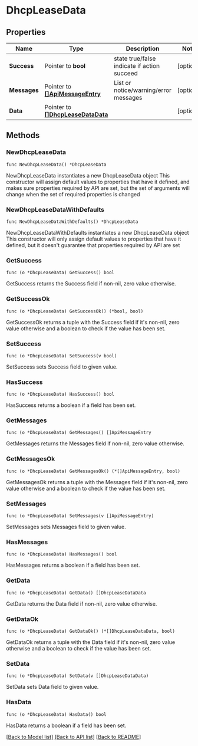 # DhcpLeaseData

## Properties

Name | Type | Description | Notes
------------ | ------------- | ------------- | -------------
**Success** | Pointer to **bool** | state true/false indicate if action succeed | [optional] 
**Messages** | Pointer to [**[]ApiMessageEntry**](ApiMessageEntry.md) | List or notice/warning/error messages | [optional] 
**Data** | Pointer to [**[]DhcpLeaseDataData**](DhcpLeaseDataData.md) |  | [optional] 

## Methods

### NewDhcpLeaseData

`func NewDhcpLeaseData() *DhcpLeaseData`

NewDhcpLeaseData instantiates a new DhcpLeaseData object
This constructor will assign default values to properties that have it defined,
and makes sure properties required by API are set, but the set of arguments
will change when the set of required properties is changed

### NewDhcpLeaseDataWithDefaults

`func NewDhcpLeaseDataWithDefaults() *DhcpLeaseData`

NewDhcpLeaseDataWithDefaults instantiates a new DhcpLeaseData object
This constructor will only assign default values to properties that have it defined,
but it doesn't guarantee that properties required by API are set

### GetSuccess

`func (o *DhcpLeaseData) GetSuccess() bool`

GetSuccess returns the Success field if non-nil, zero value otherwise.

### GetSuccessOk

`func (o *DhcpLeaseData) GetSuccessOk() (*bool, bool)`

GetSuccessOk returns a tuple with the Success field if it's non-nil, zero value otherwise
and a boolean to check if the value has been set.

### SetSuccess

`func (o *DhcpLeaseData) SetSuccess(v bool)`

SetSuccess sets Success field to given value.

### HasSuccess

`func (o *DhcpLeaseData) HasSuccess() bool`

HasSuccess returns a boolean if a field has been set.

### GetMessages

`func (o *DhcpLeaseData) GetMessages() []ApiMessageEntry`

GetMessages returns the Messages field if non-nil, zero value otherwise.

### GetMessagesOk

`func (o *DhcpLeaseData) GetMessagesOk() (*[]ApiMessageEntry, bool)`

GetMessagesOk returns a tuple with the Messages field if it's non-nil, zero value otherwise
and a boolean to check if the value has been set.

### SetMessages

`func (o *DhcpLeaseData) SetMessages(v []ApiMessageEntry)`

SetMessages sets Messages field to given value.

### HasMessages

`func (o *DhcpLeaseData) HasMessages() bool`

HasMessages returns a boolean if a field has been set.

### GetData

`func (o *DhcpLeaseData) GetData() []DhcpLeaseDataData`

GetData returns the Data field if non-nil, zero value otherwise.

### GetDataOk

`func (o *DhcpLeaseData) GetDataOk() (*[]DhcpLeaseDataData, bool)`

GetDataOk returns a tuple with the Data field if it's non-nil, zero value otherwise
and a boolean to check if the value has been set.

### SetData

`func (o *DhcpLeaseData) SetData(v []DhcpLeaseDataData)`

SetData sets Data field to given value.

### HasData

`func (o *DhcpLeaseData) HasData() bool`

HasData returns a boolean if a field has been set.


[[Back to Model list]](../README.md#documentation-for-models) [[Back to API list]](../README.md#documentation-for-api-endpoints) [[Back to README]](../README.md)


